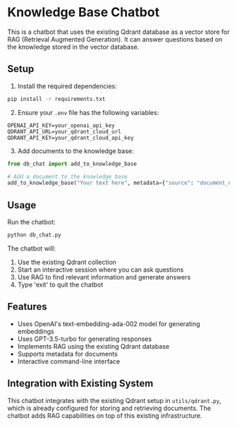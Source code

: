 # Knowledge Base Chatbot

This is a chatbot that uses the existing Qdrant database as a vector store for RAG (Retrieval Augmented Generation). It can answer questions based on the knowledge stored in the vector database.

## Setup

1. Install the required dependencies:

```bash
pip install -r requirements.txt
```

2. Ensure your `.env` file has the following variables:

```
OPENAI_API_KEY=your_openai_api_key
QDRANT_API_URL=your_qdrant_cloud_url
QDRANT_API_KEY=your_qdrant_cloud_api_key
```

3. Add documents to the knowledge base:

```python
from db_chat import add_to_knowledge_base

# Add a document to the knowledge base
add_to_knowledge_base("Your text here", metadata={"source": "document_name"})
```

## Usage

Run the chatbot:

```bash
python db_chat.py
```

The chatbot will:

1. Use the existing Qdrant collection
2. Start an interactive session where you can ask questions
3. Use RAG to find relevant information and generate answers
4. Type 'exit' to quit the chatbot

## Features

- Uses OpenAI's text-embedding-ada-002 model for generating embeddings
- Uses GPT-3.5-turbo for generating responses
- Implements RAG using the existing Qdrant database
- Supports metadata for documents
- Interactive command-line interface

## Integration with Existing System

This chatbot integrates with the existing Qdrant setup in `utils/qdrant.py`, which is already configured for storing and retrieving documents. The chatbot adds RAG capabilities on top of this existing infrastructure.
